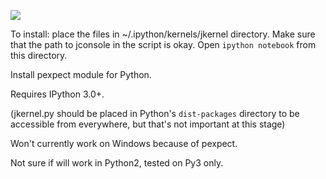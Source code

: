 ![](http://i.imgur.com/wL5ZTfu.png)

To install: place the files in ~/.ipython/kernels/jkernel directory. Make sure that the path to jconsole in the script is okay. Open `ipython notebook` from this directory.

Install pexpect module for Python.

Requires IPython 3.0+.

(jkernel.py should be placed in Python's `dist-packages` directory to be accessible from everywhere, but that's not important at this stage)

Won't currently work on Windows because of pexpect.

Not sure if will work in Python2, tested on Py3 only.
